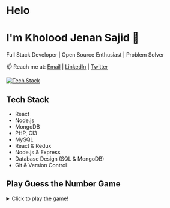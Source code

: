 # Helo

# I'm Kholood Jenan Sajid  👋

Full Stack Developer | Open Source Enthusiast | Problem Solver

📫 Reach me at: [Email](mailto:kholoodjenansajid@gmail.com) | [LinkedIn](https://www.linkedin.com/in/kholood-jenan-sajid/) |
[Twitter](https://twitter.com/KholoodSajid)

[![Tech Stack](https://img.shields.io/badge/Tech%20Stack-React%20%7C%20Node.js%20%7C%20MongoDB-blue)](#tech-stack)

## Tech Stack

- React
- Node.js
- MongoDB
- PHP, CI3
- MySQL
- React & Redux
- Node.js & Express
- Database Design (SQL & MongoDB)
- Git & Version Control

## Play Guess the Number Game

<details>
<summary>Click to play the game!</summary>

```javascript
const secretNumber = Math.floor(Math.random() * 100) + 1;
let attempts = 0;
let guessed = false;

while (!guessed) {
  const guess = parseInt(prompt("Guess a number between 1 and 100:"));

  if (isNaN(guess)) {
    console.log("Please enter a valid number.");
  } else {
    attempts++;

    if (guess === secretNumber) {
      guessed = true;
      console.log(`Congratulations! You guessed the number ${secretNumber} in ${attempts} attempts.`);
    } else if (guess < secretNumber) {
      console.log("Try a higher number.");
    } else {
      console.log("Try a lower number.");
    }
  }
}




